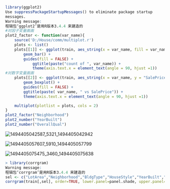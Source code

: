 ```R
library(ggplot2)
Use suppressPackageStartupMessages() to eliminate package startup
messages.
Warning message:
程辑包‘ggplot2’是用R版本3.4.4 来建造的 
#对因子变量画画
plot2_factor <- function(var_name){
    source('D:/House/comm/multiplot.r')
    plots <- list()
    plots[[1]] <- ggplot(train, aes_string(x = var_name, fill = var_name) ) + 
        geom_bar() +
        guides(fill = FALSE) +
            ggtitle(paste("count of ", var_name)) +
            theme(axis.text.x = element_text(angle = 90, hjust =1))
#对数字变量画画
    plots[[2]] <- ggplot(train, aes_string(x = var_name, y = "SalePrice", fill = var_name) ) +
        geom_boxplot() +
        guides(fill = FALSE) +
        ggtitle(paste( var_name, " vs SalePrice")) +
        theme(axis.text.x = element_text(angle = 90, hjust =1))

    multiplot(plotlist = plots, cols = 2)   
}
plot2_factor("Neighborhood")
plot2_number("YearBuilt")
plot2_number("OverallQual")
```
![1494405042587_5321_1494405042942](https://user-images.githubusercontent.com/39366806/40173082-3c48cfe6-5a03-11e8-9f21-c7128d3a4463.jpg)

![1494405057607_5910_1494405057799](https://user-images.githubusercontent.com/39366806/40173122-5f39ac3c-5a03-11e8-9a45-f66be53579d6.jpg)

![1494405075475_3460_1494405075638](https://user-images.githubusercontent.com/39366806/40173145-799f6af8-5a03-11e8-8556-1c2dd907c760.jpg)

```R
> library(corrgram)
Warning message:
程辑包‘corrgram’是用R版本3.4.4 来建造的 
sel <- c("LotArea","Neighborhood","BldgType","HouseStyle","YearBuilt","YearRemodAdd","OverallQual","OverallCond","MSZoning")
corrgram(train[,sel], order=TRUE, lower.panel=panel.shade, upper.panel=panel.pie, text.panel=panel.txt)
```
